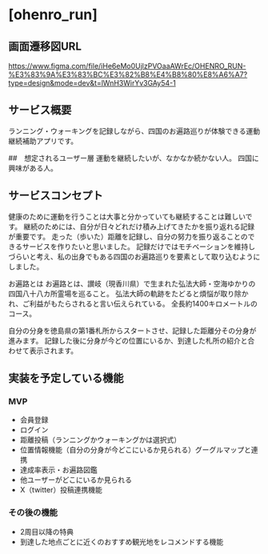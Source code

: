 # [ohenro_run]

## 画面遷移図URL
https://www.figma.com/file/iHe6eMo0UjlzPVOaaAWrEc/OHENRO_RUN-%E3%83%9A%E3%83%BC%E3%82%B8%E4%B8%80%E8%A6%A7?type=design&mode=dev&t=lWnH3WirYv3GAy54-1

## サービス概要
ランニング・ウォーキングを記録しながら、四国のお遍路巡りが体験できる運動継続補助アプリです。

##　想定されるユーザー層
運動を継続したいが、なかなか続かない人。
四国に興味がある人。

## サービスコンセプト
健康のために運動を行うことは大事と分かっていても継続することは難しいです。
継続のためには、自分が日々どれだけ積み上げてきたかを振り返れる記録が重要です。
走った（歩いた）距離を記録し、自分の努力を振り返ることのできるサービスを作りたいと思いました。
記録だけではモチベーションを維持しづらいと考え、私の出身でもある四国のお遍路巡りを要素として取り込むようにしました。

お遍路とは
お遍路とは、讃岐（現香川県）で生まれた弘法大師・空海ゆかりの四国八十八カ所霊場を巡ること。
弘法大師の軌跡をたどると煩悩が取り除かれ、ご利益がもたらされると言い伝えられている。
全長約1400キロメートルのコース。

自分の分身を徳島県の第1番札所からスタートさせ、記録した距離分その分身が進みます。
記録した後に分身が今どの位置にいるか、到達した札所の紹介と合わせて表示されます。


## 実装を予定している機能
### MVP
* 会員登録
* ログイン
* 距離投稿（ランニングかウォーキングかは選択式）
* 位置情報機能（自分の分身が今どこにいるか見られる）グーグルマップと連携
* 達成率表示・お遍路図鑑
* 他ユーザーがどこにいるか見られる
* X（twitter）投稿連携機能

### その後の機能
* 2周目以降の特典
* 到達した地点ごとに近くのおすすめ観光地をレコメンドする機能
